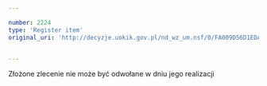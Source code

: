 ```yaml
---

number: 2224
type: 'Register item'
original_uri: 'http://decyzje.uokik.gov.pl/nd_wz_um.nsf/0/FA009D56D1EDAEF3C1257847003E1F76?OpenDocument'


---
```


Złożone zlecenie nie może być odwołane w dniu jego realizacji
